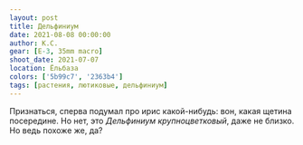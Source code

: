 ```yaml
---
layout: post
title: Дельфиниум
date: 2021-08-08 00:00:00
author: К.С.
gear: [E-3, 35mm macro]
shoot_date: 2021-07-07
location: Ёльбаза
colors: ['5b99c7', '2363b4']
tags: [растения, лютиковые, дельфиниум]
---
```

Признаться, сперва подумал про ирис какой-нибудь: вон, какая щетина посередине. Но нет, это _Дельфиниум крупноцветковый_, даже не близко. Но ведь похоже же, да?
